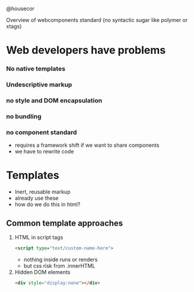 @housecor

Overview of webcomponents standard (no syntactic sugar like polymer or xtags)

# Web developers have problems
### No native templates
### Undescriptive markup
### no style and DOM encapsulation
### no bundling
### no component standard
* requires a framework shift if we want to share components
* we have to rewrite code

# Templates
* Inert, reusable markup
* already use these
* how do we do this in html?
## Common template approaches
1. HTML in script tags
    ```html
    <script type="text/custom-name-here">
    ```
    * nothing inside runs or renders
    * but css risk from .innerHTML
2. Hidden DOM elements
    ```html
    <div style="display:none"></div>
    ```
## <template> tag- the standard!
* Inert - Does nothing
* Won't load assets until cloned and inserted
* cannot be traversed
* not truly in the dom until you place it
* can be placed anywhere!
* can inject data into templates
* no native data interpolation logic, but its just DOM! can be used with other things

# Custom Elements
* problem: seas of divs. div soup!
* using class names and ids instead
## descriptive markup
* conveys additional info
* improves seo
* enhances accessibility
* speeds development
* aids maintenance
## Define our own elements!
    - name must have a dash (-)
    - any new tag that comes out in any spec, tags will never have a dash
    - name without dash will be treated as an unknown element
* extend exisiting elements
    - extend button with uber-button
        ```html
        <button is="uber-button"></button>
        ```
## Register an element
```html
var slickTabs = document.registerElement('slick-tabs');
document.body.appendChild(new slickTabs());
```
```html
var superTextArea = document.registerElement('super-textarea', {
    prototype: Object.create(...)
});
```
## ways to instantiate
* markup
* new operator
* create element
* innerhtml
* all this is the same as any html tags

## lifecycle callbacks
* createdCallback
* attachedCallback
* detachedCallback
* attributeChangedCallback(attributeName, oldValue, newValue)
    - this is how elements behave when edited in dev tools

## What level of abstraction?
Any. depends on use case

# shadow DOM
* Encapsulated markup and styling
## Problem: no style and dom encapsulation
Q: style tag scope?
* shadow dom is similar to iframe or canvas


# Imports
* bundle html, js, and css in one line
## <import> tag
* bundles html css and js!

#crossbrowser
* webcomponents.js
    - goes back to ie10
* polymer
    - syntactic sugar on top of webcomponents
    - no shadow dom :(
    - bitnative.com/handouts
    
